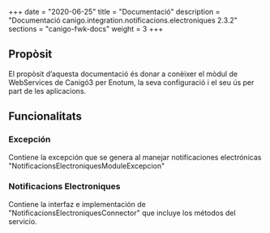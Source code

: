 +++
date        = "2020-06-25"
title       = "Documentació"
description = "Documentació canigo.integration.notificacions.electroniques 2.3.2"
sections    = "canigo-fwk-docs"
weight      = 3
+++

## Propòsit

El propòsit d’aquesta documentació és donar a conèixer el mòdul de WebServices de Canigó3 per Enotum, la seva configuració i el seu ús per part de les aplicacions.

## Funcionalitats

### Excepción

Contiene la excepción que se genera al manejar notificaciones electrónicas "NotificacionsElectroniquesModuleExcepcion"

### Notificacions Electroniques

Contiene la interfaz e implementación de "NotificacionsElectroniquesConnector" que incluye los métodos del servicio. 

